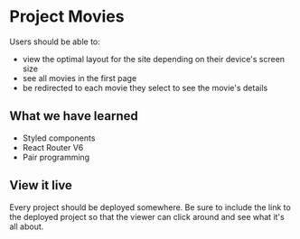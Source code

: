 # Project Movies

Users should be able to:
- view the optimal layout for the site depending on their device's screen size
- see all movies in the first page
- be redirected to each movie they select to see the movie's details


## What we have learned

- Styled components
- React Router V6
- Pair programming 

## View it live

Every project should be deployed somewhere. Be sure to include the link to the deployed project so that the viewer can click around and see what it's all about.
